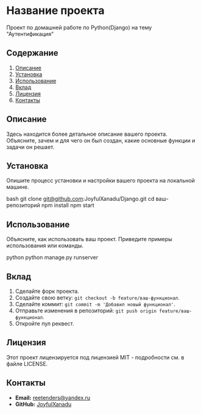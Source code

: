 **Название проекта**
=====================
Проект по домашней работе по Python(Django) на тему "Аутентификация"

**Содержание**
---------------
1. [Описание](#описание)
2. [Установка](#установка)
3. [Использование](#использование)
4. [Вклад](#вклад)
5. [Лицензия](#лицензия)
6. [Контакты](#контакты)

**Описание**
---------------
Здесь находится более детальное описание вашего проекта. 
Объясните, зачем и для чего он был создан, какие основные функции и задачи он решает.

**Установка**
---------------
Опишите процесс установки и настройки вашего проекта на локальной машине.


bash
git clone git@github.com:JoyfulXanadu/Django.git
cd ваш-репозиторий
npm install
npm start



**Использование**
-----------------
Объясните, как использовать ваш проект. Приведите примеры использования или команды.


python
python manage.py runserver



**Вклад**
------------

1. Сделайте форк проекта.
2. Создайте свою ветку: `git checkout -b feature/ваш-функционал`.
3. Сделайте коммит: `git commit -m 'Добавил новый функционал'`.
4. Отправьте изменения в репозиторий: `git push origin feature/ваш-функционал`.
5. Откройте пул реквест.

**Лицензия**
-------------
Этот проект лицензируется под лицензией MIT - подробности см. в файле LICENSE.

**Контакты**
--------------

- **Email:** reetenders@yandex.ru
- **GitHub:** [JoyfulXanadu ](https://github.com/JoyfulXanadu)


